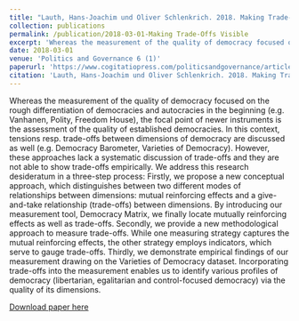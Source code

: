```yaml
---
title: "Lauth, Hans-Joachim und Oliver Schlenkrich. 2018. Making Trade-Offs Visible: Theoretical and Methodological Considerations about the Relationship between Dimensions and Institutions of Democracy and Empirical Findings. Politics and Governance 6 (1): 78–91."
collection: publications
permalink: /publication/2018-03-01-Making Trade-Offs Visible
excerpt: 'Whereas the measurement of the quality of democracy focused on the rough differentiation of democracies and autocracies in the beginning (e.g. Vanhanen, Polity, Freedom House), the focal point of newer instruments is the assessment of the quality of established democracies. In this context, tensions resp. trade-offs between dimensions of democracy are discussed as well (e.g. Democracy Barometer, Varieties of Democracy). However, these approaches lack a systematic discussion of trade-offs and they are not able to show trade-offs empirically. We address this research desideratum in a three-step process: Firstly, we propose a new conceptual approach, which distinguishes between two different modes of relationships between dimensions: mutual reinforcing effects and a give-and-take relationship (trade-offs) between dimensions. By introducing our measurement tool, Democracy Matrix, we finally locate mutually reinforcing effects as well as trade-offs. Secondly, we provide a new methodological approach to measure trade-offs. While one measuring strategy captures the mutual reinforcing effects, the other strategy employs indicators, which serve to gauge trade-offs. Thirdly, we demonstrate empirical findings of our measurement drawing on the Varieties of Democracy dataset. Incorporating trade-offs into the measurement enables us to identify various profiles of democracy (libertarian, egalitarian and control-focused democracy) via the quality of its dimensions.'
date: 2018-03-01
venue: 'Politics and Governance 6 (1)'
paperurl: 'https://www.cogitatiopress.com/politicsandgovernance/article/view/1200'
citation: 'Lauth, Hans-Joachim und Oliver Schlenkrich. 2018. Making Trade-Offs Visible: Theoretical and Methodological Considerations about the Relationship between Dimensions and Institutions of Democracy and Empirical Findings. Politics and Governance 6 (1): 78–91.'
---
```


Whereas the measurement of the quality of democracy focused on the rough differentiation of democracies and autocracies in the beginning (e.g. Vanhanen, Polity, Freedom House), the focal point of newer instruments is the assessment of the quality of established democracies. In this context, tensions resp. trade-offs between dimensions of democracy are discussed as well (e.g. Democracy Barometer, Varieties of Democracy). However, these approaches lack a systematic discussion of trade-offs and they are not able to show trade-offs empirically. We address this research desideratum in a three-step process: Firstly, we propose a new conceptual approach, which distinguishes between two different modes of relationships between dimensions: mutual reinforcing effects and a give-and-take relationship (trade-offs) between dimensions. By introducing our measurement tool, Democracy Matrix, we finally locate mutually reinforcing effects as well as trade-offs. Secondly, we provide a new methodological approach to measure trade-offs. While one measuring strategy captures the mutual reinforcing effects, the other strategy employs indicators, which serve to gauge trade-offs. Thirdly, we demonstrate empirical findings of our measurement drawing on the Varieties of Democracy dataset. Incorporating trade-offs into the measurement enables us to identify various profiles of democracy (libertarian, egalitarian and control-focused democracy) via the quality of its dimensions.

[Download paper here](https://www.cogitatiopress.com/politicsandgovernance/article/view/1200)
